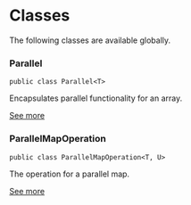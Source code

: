 # Classes
<p>The following classes are available globally.</p>

### Parallel
<pre class="highlight swift"><code><span class="kd">public</span> <span class="kd">class</span> <span class="kt">Parallel</span><span class="o">&lt;</span><span class="kt">T</span><span class="o">&gt;</span></code></pre>

<p>Encapsulates parallel functionality for an array.</p>

[See more](Classes/Parallel.md)
### ParallelMapOperation
<pre class="highlight swift"><code><span class="kd">public</span> <span class="kd">class</span> <span class="kt">ParallelMapOperation</span><span class="o">&lt;</span><span class="kt">T</span><span class="p">,</span> <span class="kt">U</span><span class="o">&gt;</span></code></pre>

<p>The operation for a parallel map.</p>

[See more](Classes/ParallelMapOperation.md)
